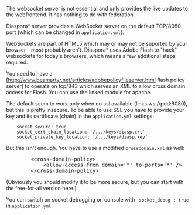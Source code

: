 The websocket server is not essential and only provides the live updates to the webfrontend. It has nothing to do with federation.

Diaspora* server provides a WebSocket server on the default TCP/8080 port (which can be changed in `application.yml`).

WebSockets are part of HTML5 which may or may not be suported by your browser - most probably aren't. Diaspora* uses Adobe Flash to "hack" websockets for today's browsers, which means a few additional steps required.

You need to have a [http://www.beamartyr.net/articles/adobepolicyfileserver.html flash policy server] to operate on tcp/843 which serves an XML to allow cross domain access for Flash. You can use the linked module for apache.

The default seem to work only when no ssl available (links ws://pod:8080), but this is pretty insecure. To be able to use SSL you have to provide your key and its certificate (chain) in the `application.yml` settings:

        socket_secure: true
        socket_cert_chain_location: '/.../keys/diasp.crt'
        socket_private_key_location: '/.../keys/diasp.key'

But this isn't enough. You have to use a modified `crossdomain.xml` as well:
<pre>
        &lt;cross-domain-policy>
            &lt;allow-access-from domain='*' to-ports='*' />
        &lt;/cross-domain-policy>
</pre>
(Obviously you should modify it to be more secure, but you can start with the free-for-all version here.)

You can switch on socket debugging on console with ` socket_debug : true` in `application.yml`.